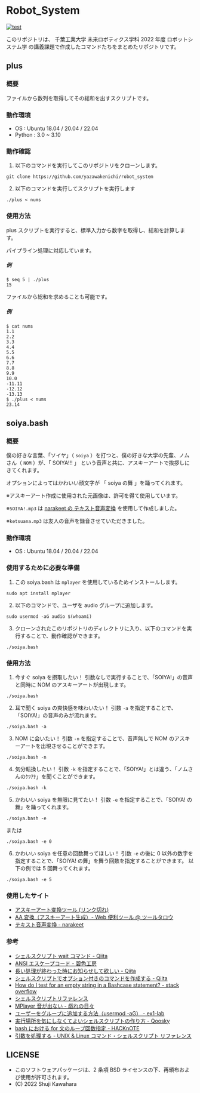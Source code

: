 # Robot_System

[![test](https://github.com/YazawaKenichi/Robot_System/actions/workflows/test.yaml/badge.svg)](https://github.com/YazawaKenichi/Robot_System/actions/workflows/test.yaml)

このリポジトリは、 千葉工業大学 未来ロボティクス学科 2022 年度 ロボットシステム学 の講義課題で作成したコマンドたちをまとめたリポジトリです。

## plus

### 概要
ファイルから数列を取得してその総和を出すスクリプトです。

### 動作環境
- OS : Ubuntu 18.04 / 20.04 / 22.04
- Python : 3.0 ~ 3.10

### 動作確認

1. 以下のコマンドを実行してこのリポジトリをクローンします。
  ```
  git clone https://github.com/yazawakenichi/robot_system
  ```

2. 以下のコマンドを実行してスクリプトを実行します
  ```
  ./plus < nums
  ```

### 使用方法

plus スクリプトを実行すると、標準入力から数字を取得し、総和を計算します。

<!--
#### 例
```
$ ./plus
```
-->

パイプライン処理に対応しています。
##### 例
```
$ seq 5 | ./plus
15
```

ファイルから総和を求めることも可能です。

##### 例
```
$ cat nums
1.1
2.2
3.3
4.4
5.5
6.6
7.7
8.8
9.9
10.0
-11.11
-12.12
-13.13
$ ./plus < nums
23.14
```

## soiya.bash
### 概要
僕の好きな言葉、「ソイヤ」（ `soiya` ）を打つと、僕の好きな大学の先輩、ノムさん（ `NOM` ）が、「 SOIYA!!! 」 という音声と共に、アスキーアートで挨拶しにきてくれます。

オプションによってはかわいい顔文字が 「 soiya の舞 」を踊ってくれます。

※アスキーアート作成に使用された元画像は、許可を得て使用しています。

※`SOIYA!.mp3` は [narakeet の テキスト音声変換](https://www.narakeet.com/languages/japanese-text-to-speech-jp/#trynow) を使用して作成しました。

※`ketsuana.mp3` は友人の音声を録音させていただきました。

### 動作環境
- OS : Ubuntu 18.04 / 20.04 / 22.04

### 使用するために必要な準備
1. この soiya.bash は `mplayer` を使用しているためインストールします。
  ```
  sudo apt install mplayer
  ```
2. 以下のコマンドで、ユーザを audio グループに追加します。
  ```
  sudo usermod -aG audio $(whoami)
  ```
3. クローンされたこのリポジトリのディレクトリに入り、以下のコマンドを実行することで、動作確認ができます。
  ```
  ./soiya.bash
  ```

### 使用方法
1. 今すぐ soiya を摂取したい！
  引数なしで実行することで、「SOIYA!」の音声と同時に NOM のアスキーアートが出現します。
  ```
  ./soiya.bash
  ```

2. 耳で聞く soiya の爽快感を味わいたい！
  引数 `-a` を指定することで、「SOIYA!」の音声のみが流れます。
  ```
  ./soiya.bash -a
  ```

3. NOM に会いたい！
  引数 `-n` を指定することで、音声無しで NOM のアスキーアートを出現させることができます。
  ```
  ./soiya.bash -n
  ```

4. 気分転換したい！
  引数 `-k` を指定することで、「SOIYA!」とは違う、「ノムさんのｹﾂｱﾅ」を聞くことができます。
  ```
  ./soiya.bash -k
  ```

5. かわいい soiya を無限に見てたい！
  引数 `-e` を指定することで、「SOIYA! の舞」を踊ってくれます。
  ```
  ./soiya.bash -e
  ```
  または
  ```
  ./soiya.bash -e 0
  ```

6. かわいい soiya を任意の回数舞ってほしい！
  引数 `-e` の後に 0 以外の数字を指定することで、「SOIYA! の舞」を舞う回数を指定することができます。
  以下の例では 5 回舞ってくれます。
  ```
  ./soiya.bash -e 5
  ```

### 使用したサイト
- [アスキーアート変換ツール (リンク切れ)](https://ktpcschool.com/imageToAscii/A)
- [AA 変換（アスキーアート生成）- Web 便利ツール @ ツールタロウ](https://tool-taro.com/image_to_ascii/)
- [テキスト音声変換 - narakeet](https://www.narakeet.com/languages/japanese-text-to-speech-jp/#trynow)

### 参考
- [シェルスクリプト wait コマンド - Qiita](https://qiita.com/blueskyarea/items/f07466393ccb5efb3dc5	)
- [ANSI エスケープコード - 碧色工房](https://www.mm2d.net/main/prog/c/console-02.html)
- [長い処理が終わった時にお知らせして欲しい - Qiita](https://qiita.com/wakaba130/items/3951e4a4cc35f268f452)
- [シェルスクリプトでオプション付きのコマンドを作成する - Qiita](https://qiita.com/Esfahan/items/e88bb806c7ca1dc8b758)
- [How do I test for an empty string in a Bashcase statement? - stack overflow](https://stackoverflow.com/questions/17575392/how-do-i-test-for-an-empty-string-in-a-bash-case-statement/17575693)
- [シェルスクリプトリファレンス](https://shellscript.sunone.me/parameter.html#%E5%BC%95%E6%95%B0%E3%82%92%E4%BD%BF%E7%94%A8%E3%81%97%E3%81%9F%E3%82%B7%E3%82%A7%E3%83%AB%E3%82%B9%E3%82%AF%E3%83%AA%E3%83%97%E3%83%88)
- [MPlayer 音が出ない - 戯れの日々](https://awasirohs.blogspot.com/2010/12/mplayer.html)
- [ユーザーをグループに追加する方法（usermod -aG） - ex1-lab](https://ex1.m-yabe.com/archives/2867)
- [実行場所を気にしなくてよいシェルスクリプトの作り方 - Qoosky](https://www.qoosky.io/techs/927115250f)
- [bash における for 文のループ回数指定 - HACKnOTE](https://hacknote.jp/archives/54054/)
- [引数を処理する - UNIX & Linux コマンド・シェルスクリプト リファレンス](https://shellscript.sunone.me/parameter.html)

## LICENSE

* このソフトウェアパッケージは、2 条項 BSD ライセンスの下、再頒布および使用が許可されます。
* (C) 2022 Shuji Kawahara


